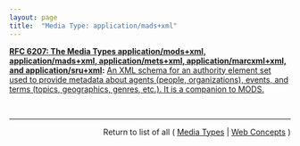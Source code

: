 ```yaml
---
layout: page
title:  "Media Type: application/mads+xml"
---
```


**[RFC 6207: The Media Types application/mods+xml, application/mads+xml, application/mets+xml, application/marcxml+xml, and application/sru+xml](/specs/IETF/RFC/6207 "This document specifies media types for the following formats: MODS (Metadata Object Description Schema), MADS (Metadata Authority Description Schema), METS (Metadata Encoding and Transmission Standard), MARCXML (MARC21 XML Schema), and the SRU (Search/Retrieve via URL Response Format) protocol response XML schema. These are all XML schemas providing representations of various forms of information including metadata and search results."):** [An XML schema for an authority element set used to provide metadata about agents (people, organizations), events, and terms (topics, geographics, genres, etc.). It is a companion to MODS.](http://tools.ietf.org/html/rfc6207#section-3 "Read documentation for Media Type &#34;application/mads+xml&#34;")

<br/>
<hr/>

<p style="text-align: right">Return to list of all ( <a href="../media-types">Media Types</a> | <a href="../">Web Concepts</a> )</p>
